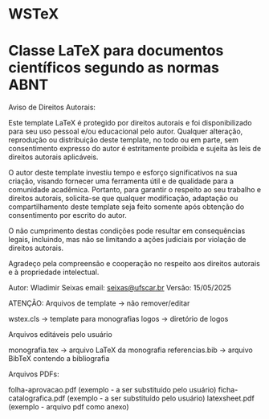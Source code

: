 # WSTeX
# Classe LaTeX para documentos científicos segundo as normas ABNT

Aviso de Direitos Autorais:

Este template LaTeX é protegido por direitos autorais e foi 
disponibilizado para seu uso pessoal e/ou educacional pelo autor. 
Qualquer alteração, reprodução ou distribuição deste template, no 
todo ou em parte, sem consentimento expresso do autor é 
estritamente proibida e sujeita às leis de direitos autorais 
aplicáveis.

O autor deste template investiu tempo e esforço significativos na 
sua criação, visando fornecer uma ferramenta útil e de qualidade 
para a comunidade acadêmica. Portanto, para garantir o respeito ao 
seu trabalho e direitos autorais, solicita-se que qualquer 
modificação, adaptação ou compartilhamento deste template seja 
feito somente após obtenção do consentimento por escrito do autor.

O não cumprimento destas condições pode resultar em consequências 
legais, incluindo, mas não se limitando a ações judiciais por 
violação de direitos autorais.

Agradeço pela compreensão e cooperação no respeito aos direitos 
autorais e à propriedade intelectual.

Autor: Wladimir Seixas
email: seixas@ufscar.br
Versão: 15/05/2025

ATENÇÃO: Arquivos de template -> não remover/editar

wstex.cls  -> template para monografias
logos      -> diretório de logos

Arquivos editáveis pelo usuário

monografia.tex      -> arquivo LaTeX da monografia 
referencias.bib     -> arquivo BibTeX contendo a bibliografia

Arquivos PDFs:

folha-aprovacao.pdf (exemplo - a ser substituído pelo usuário)
ficha-catalografica.pdf (exemplo - a ser substituído pelo usuário)
latexsheet.pdf (exemplo - arquivo pdf como anexo)

